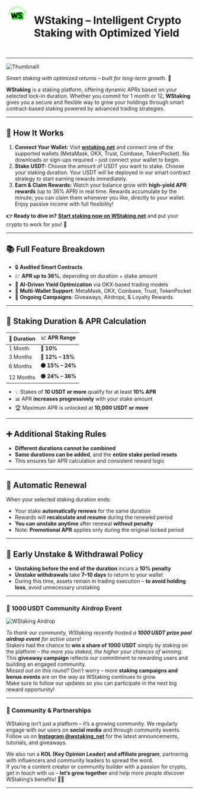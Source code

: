 <p align="left"> 
  <img src="./pnglogo.png" alt="WStaking Logo" width="60" align="left" style="margin-right: 15px;"/>
</p>

<h1 style="margin-left: 75px; margin-bottom: 50px;">
  WStaking – Intelligent Crypto Staking with Optimized Yield
</h1>

---

![Thumbnaill](https://github.com/user-attachments/assets/45638581-79b7-4ba6-a993-3628c143f59d)

*Smart staking with optimized returns – built for long-term growth.* 🚀

**WStaking** is a staking platform, offering dynamic APRs based on your selected lock-in duration. Whether you commit for 1 month or 12, **WStaking** gives you a secure and flexible way to grow your holdings through smart contract-based staking powered by advanced trading strategies.

---

## 🚀 How It Works

1. **Connect Your Wallet:** Visit **[wstaking.net](https://wstaking.net)** and connect one of the supported wallets (MetaMask, OKX, Trust, Coinbase, TokenPocket). No downloads or sign-ups required – just connect your wallet to begin.
2. **Stake USDT:** Choose the amount of USDT you want to stake. Choose your staking duration. Your USDT will be deployed in our smart contract strategy to start earning rewards immediately.
3. **Earn & Claim Rewards:** Watch your balance grow with **high-yield APR rewards** (up to 36% APR) in real time. Rewards accumulate by the minute; you can claim them whenever you like, directly to your wallet. Enjoy passive income with full flexibility!

**👉 Ready to dive in?** [**Start staking now on WStaking.net**](https://wstaking.net) and put your crypto to work for you! 💸

---

## 📚 Full Feature Breakdown

- 🔒 **Audited Smart Contracts**
- 💹 **APR up to 36%**, depending on duration + stake amount
- 🤖 **AI-Driven Yield Optimization** via OKX-based trading models
- 💼 **Multi-Wallet Support**: MetaMask, OKX, Coinbase, Trust, TokenPocket
- 🎁 **Ongoing Campaigns**: Giveaways, Airdrops, & Loyalty Rewards

---

## 🔑 Staking Duration & APR Calculation

<div align="center">

<table>
  <thead>
    <tr>
      <th><strong>📅 Duration</strong></th>
      <th><strong>📈 APR Range</strong></th>
    </tr>
  </thead>
  <tbody>
    <tr>
      <td>1 Month</td>
      <td><strong>🔹 10%</strong></td>
    </tr>
    <tr>
      <td>3 Months</td>
      <td><strong>🔸 12% – 15%</strong></td>
    </tr>
    <tr>
      <td>6 Months</td>
      <td><strong>🟠 15% – 24%</strong></td>
    </tr>
    <tr>
      <td>12 Months</td>
      <td><strong>🟢 24% – 36%</strong></td>
    </tr>
  </tbody>
</table>

</div>

- 💡 Stakes of **10 USDT or more** qualify for at least **10% APR**  
- 📊 APR **increases progressively** with your stake amount  
- 🏆 Maximum APR is unlocked at **10,000 USDT or more**

---

## ➕ Additional Staking Rules

- **Different durations cannot be combined**  
- **Same durations can be added**, and the **entire stake period resets**
- This ensures fair APR calculation and consistent reward logic

---

## 🔁 Automatic Renewal

When your selected staking duration ends:

- Your stake **automatically renews** for the same duration  
- Rewards will **recalculate and resume** during the renewed period  
- **You can unstake anytime** after renewal **without penalty**  
- Note: **Promotional APR** applies only during the original locked period

---

## 🚫 Early Unstake & Withdrawal Policy

- **Unstaking before the end of the duration** incurs a **10% penalty**
- **Unstake withdrawals** take **7–10 days** to return to your wallet
- During this time, assets remain in trading execution – **to avoid holding loss**, avoid unnecessary unstaking

---

### 🎉 1000 USDT Community Airdrop Event 

![WStaking Airdrop](https://github.com/user-attachments/assets/e4b23d11-6e49-4a11-91a3-28a9f4828c7b)


*To thank our community, WStaking recently hosted a **1000 USDT prize pool airdrop event** for active users!*  
Stakers had the chance to **win a share of 1000 USDT** simply by staking on the platform – *the more you staked, the higher your chances of winning*.  
This **giveaway campaign** reflects our commitment to rewarding users and building an engaged community.  
*Missed out on this round?* Don’t worry – more **staking campaigns and bonus events** are on the way as WStaking continues to grow.  
Make sure to follow our updates so you can participate in the next big reward opportunity!

---

### 🤝 Community & Partnerships

WStaking isn’t just a platform – it’s a growing community. We regularly engage with our users on **social media** and through community events.  
Follow us on **[Instagram @wstaking_net](https://www.instagram.com/wstaking_net/)** for the latest announcements, tutorials, and giveaways.  

We also run a **KOL (Key Opinion Leader) and affiliate program**, partnering with influencers and community leaders to spread the word.  
If you’re a content creator or community builder with a passion for crypto, get in touch with us – **let’s grow together** and help more people discover WStaking’s benefits! 💼📢

---

